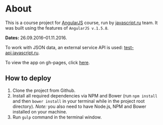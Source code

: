 # About

This is a course project for [AngularJS](http://learn.javascript.ru/courses/angular) course, run by [javascript.ru](http://learn.javascript.ru) team. It was built using the features of `AngularJS v.1.5.8`.

**Dates:** 26.09.2016–01.11.2016.

To work with JSON data, an external service API is used: [test-api.javascript.ru](http://test-api.javascript.ru/).

To view the app on gh-pages, click [here](https://biggus-dickus.github.io/mailbox/).

## How to deploy

1. Clone the project from Github.
2. Install all required dependencies via NPM and Bower (run `npm install` and then `bower install` in your terminal while in the project root directory). *Note:* you also need to have Node.js, NPM and Bower installed on your machine.
3. Run `gulp` command in the terminal window.
